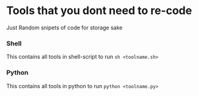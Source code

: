 # Tools that you dont need to re-code
Just Random snipets of code for storage sake

### Shell
This contains all tools in shell-script to run `sh <toolname.sh>`

### Python
This contains all tools in python to run `python <toolname.py>`
